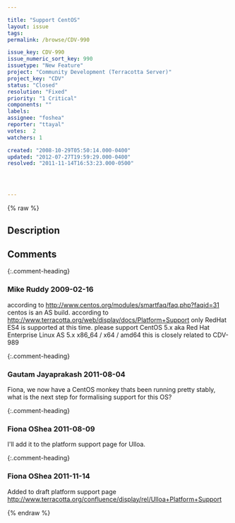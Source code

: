 ```yaml
---

title: "Support CentOS"
layout: issue
tags: 
permalink: /browse/CDV-990

issue_key: CDV-990
issue_numeric_sort_key: 990
issuetype: "New Feature"
project: "Community Development (Terracotta Server)"
project_key: "CDV"
status: "Closed"
resolution: "Fixed"
priority: "1 Critical"
components: ""
labels: 
assignee: "foshea"
reporter: "ttayal"
votes:  2
watchers: 1

created: "2008-10-29T05:50:14.000-0400"
updated: "2012-07-27T19:59:29.000-0400"
resolved: "2011-11-14T16:53:23.000-0500"




---
```


{% raw %}

## Description

<div markdown="1" class="description">



</div>

## Comments


{:.comment-heading}
### **Mike Ruddy** <span class="date">2009-02-16</span>

<div markdown="1" class="comment">

according to http://www.centos.org/modules/smartfaq/faq.php?faqid=31 centos is an AS build.
according to http://www.terracotta.org/web/display/docs/Platform+Support  only RedHat ES4 is supported at this time.
please support CentOS 5.x aka Red Hat Enterprise Linux AS 5.x x86\_64 / x64 / amd64
this is closely related to CDV-989

</div>


{:.comment-heading}
### **Gautam Jayaprakash** <span class="date">2011-08-04</span>

<div markdown="1" class="comment">

Fiona, we now have a CentOS monkey thats been running pretty stably, what is the next step for formalising support for this OS?

</div>


{:.comment-heading}
### **Fiona OShea** <span class="date">2011-08-09</span>

<div markdown="1" class="comment">

I'll add it to the platform support page for Ulloa.

</div>


{:.comment-heading}
### **Fiona OShea** <span class="date">2011-11-14</span>

<div markdown="1" class="comment">

Added to draft platform support page 
http://www.terracotta.org/confluence/display/rel/Ulloa+Platform+Support

</div>



{% endraw %}
